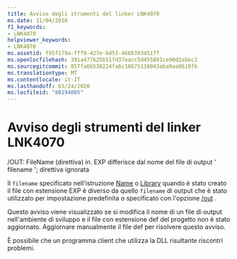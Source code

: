 ```yaml
---
title: Avviso degli strumenti del linker LNK4070
ms.date: 11/04/2016
f1_keywords:
- LNK4070
helpviewer_keywords:
- LNK4070
ms.assetid: f95f179a-fff9-427e-bd51-466b3934517f
ms.openlocfilehash: 391a477625b51fd37eacc5d455801ce90d2abbc2
ms.sourcegitcommit: 857fa6b530224fa6c18675138043aba9aa0619fb
ms.translationtype: MT
ms.contentlocale: it-IT
ms.lasthandoff: 03/24/2020
ms.locfileid: "80194005"
---
```

# <a name="linker-tools-warning-lnk4070"></a>Avviso degli strumenti del linker LNK4070

/OUT: FileName (direttiva) in. EXP differisce dal nome del file di output ' filename '; direttiva ignorata

Il `filename` specificato nell'istruzione [Name](../../build/reference/name-c-cpp.md) o [Library](../../build/reference/library.md) quando è stato creato il file con estensione EXP è diverso da quello `filename` di output che è stato utilizzato per impostazione predefinita o specificato con l'opzione [/out](../../build/reference/out-output-file-name.md) .

Questo avviso viene visualizzato se si modifica il nome di un file di output nell'ambiente di sviluppo e il file con estensione def del progetto non è stato aggiornato. Aggiornare manualmente il file def per risolvere questo avviso.

È possibile che un programma client che utilizza la DLL risultante riscontri problemi.
